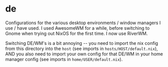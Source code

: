 # de

Configurations for the various desktop environments / window managers I use / have used. I used AwesomeWM for a while, before switching to Gnome when trying out NixOS for the first time. I now use RiverWM.

Switching DE/WM's is a bit annoying -- you need to import the nix config from this directory into the `host` (see imports in `hosts/HOST/default.nix`), AND you also need to import your own config for that DE/WM in your home manager config (see imports in `home/USER/default.nix`).
